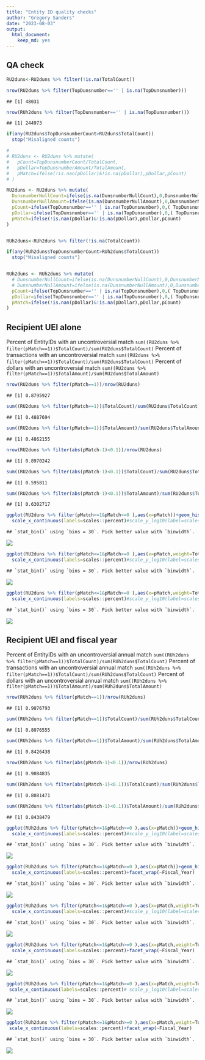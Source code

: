 ```yaml
---
title: "Entity ID quality checks"
author: "Gregory Sanders"
date: "2023-08-03"
output: 
  html_document: 
    keep_md: yes
---
```




## QA check




```r
RU2duns<-RU2duns %>% filter(!is.na(TotalCount))

nrow(RU2duns %>% filter(TopDunsnumber=='' | is.na(TopDunsnumber)))
```

```
## [1] 48031
```

```r
nrow(RUh2duns %>% filter(TopDunsnumber=='' | is.na(TopDunsnumber)))
```

```
## [1] 244973
```

```r
if(any(RU2duns$TopDunsnumberCount>RU2duns$TotalCount))
  stop("Misaligned counts")

# 
# RU2duns <- RU2duns %>% mutate(
#   pCount=TopDunsnumberCount/TotalCount,
#   pDollar=TopDunsnumberAmount/TotalAmount,
#   pMatch=ifelse(!is.nan(pDollar)&!is.na(pDollar),pDollar,pCount)
# )

RU2duns <- RU2duns %>% mutate(
  DunsnumberNullCount=ifelse(is.na(DunsnumberNullCount),0,DunsnumberNullCount),
  DunsnumberNullAmount=ifelse(is.na(DunsnumberNullAmount),0,DunsnumberNullCount),
  pCount=ifelse(TopDunsnumber=='' | is.na(TopDunsnumber),0,( TopDunsnumberCount+DunsnumberNullCount)/TotalCount),
  pDollar=ifelse(TopDunsnumber=='' | is.na(TopDunsnumber),0,( TopDunsnumberAmount+DunsnumberNullAmount)/TotalAmount),
  pMatch=ifelse(!is.nan(pDollar)&!is.na(pDollar),pDollar,pCount)
)


RUh2duns<-RUh2duns %>% filter(!is.na(TotalCount))

if(any(RUh2duns$TopDunsnumberCount>RUh2duns$TotalCount))
  stop("Misaligned counts")


RUh2duns <- RUh2duns %>% mutate(
  # DunsnumberNullCount=ifelse(is.na(DunsnumberNullCount),0,DunsnumberNullCount),
  # DunsnumberNullAmount=ifelse(is.na(DunsnumberNullAmount),0,DunsnumberNullCount),
  pCount=ifelse(TopDunsnumber=='' | is.na(TopDunsnumber),0,( TopDunsnumberCount)/TotalCount),#DunsnumberNullCount
  pDollar=ifelse(TopDunsnumber=='' | is.na(TopDunsnumber),0,( TopDunsnumberAmount)/TotalAmount),#+DunsnumberNullAmount
  pMatch=ifelse(!is.nan(pDollar)&!is.na(pDollar),pDollar,pCount)
)
```

## Recipient UEI alone

Percent of EntityIDs with an uncontroversial match `sum((RU2duns %>% filter(pMatch==1))$TotalCount)/sum(RU2duns$TotalCount)`
Percent of transactions with an uncontroversial match `sum((RU2duns %>% filter(pMatch==1))$TotalCount)/sum(RU2duns$TotalCount)`
Percent of dollars with an uncontroversial match `sum((RU2duns %>% filter(pMatch==1))$TotalAmount)/sum(RU2duns$TotalAmount)`


```r
nrow(RU2duns %>% filter(pMatch==1))/nrow(RU2duns)
```

```
## [1] 0.8795927
```

```r
sum((RU2duns %>% filter(pMatch==1))$TotalCount)/sum(RU2duns$TotalCount)
```

```
## [1] 0.4887694
```

```r
sum((RU2duns %>% filter(pMatch==1))$TotalAmount)/sum(RU2duns$TotalAmount)
```

```
## [1] 0.4862155
```

```r
nrow(RU2duns %>% filter(abs(pMatch-1)<0.1))/nrow(RU2duns)
```

```
## [1] 0.8970242
```

```r
sum((RU2duns %>% filter(abs(pMatch-1)<0.1))$TotalCount)/sum(RU2duns$TotalCount)
```

```
## [1] 0.595811
```

```r
sum((RU2duns %>% filter(abs(pMatch-1)<0.1))$TotalAmount)/sum(RU2duns$TotalAmount)
```

```
## [1] 0.6302717
```

```r
ggplot(RU2duns %>% filter(pMatch<=1&pMatch>=0 ),aes(x=pMatch))+geom_histogram()+coord_cartesian(xlim=c(0,1))+
  scale_x_continuous(labels=scales::percent)#scale_y_log10(label=scales::comma)+
```

```
## `stat_bin()` using `bins = 30`. Pick better value with `binwidth`.
```

![](EntityID_QA_files/figure-html/ru-1.png)<!-- -->

```r
ggplot(RU2duns %>% filter(pMatch<=1&pMatch>=0 ),aes(x=pMatch,weight=TotalCount))+geom_histogram()+coord_cartesian(xlim=c(0,1))+
  scale_x_continuous(labels=scales::percent)#scale_y_log10(label=scales::comma)
```

```
## `stat_bin()` using `bins = 30`. Pick better value with `binwidth`.
```

![](EntityID_QA_files/figure-html/ru-2.png)<!-- -->

```r
ggplot(RU2duns %>% filter(pMatch<=1&pMatch>=0 ),aes(x=pMatch,weight=TotalAmount))+geom_histogram()+coord_cartesian(xlim=c(0,1))+
  scale_x_continuous(labels=scales::percent)#scale_y_log10(label=scales::comma)
```

```
## `stat_bin()` using `bins = 30`. Pick better value with `binwidth`.
```

![](EntityID_QA_files/figure-html/ru-3.png)<!-- -->



## Recipient UEI and fiscal year

Percent of EntityIDs with an uncontroversial annual match `sum((RUh2duns %>% filter(pMatch==1))$TotalCount)/sum(RUh2duns$TotalCount)`
Percent of transactions with an uncontroversial annual match `sum((RUh2duns %>% filter(pMatch==1))$TotalCount)/sum(RUh2duns$TotalCount)`
Percent of dollars with an uncontroversial annual match `sum((RUh2duns %>% filter(pMatch==1))$TotalAmount)/sum(RUh2duns$TotalAmount)`



```r
nrow(RUh2duns %>% filter(pMatch==1))/nrow(RUh2duns)
```

```
## [1] 0.9076793
```

```r
sum((RUh2duns %>% filter(pMatch==1))$TotalCount)/sum(RUh2duns$TotalCount)
```

```
## [1] 0.8076555
```

```r
sum((RUh2duns %>% filter(pMatch==1))$TotalAmount)/sum(RUh2duns$TotalAmount)
```

```
## [1] 0.8426438
```

```r
nrow(RUh2duns %>% filter(abs(pMatch-1)<0.1))/nrow(RUh2duns)
```

```
## [1] 0.9084835
```

```r
sum((RUh2duns %>% filter(abs(pMatch-1)<0.1))$TotalCount)/sum(RUh2duns$TotalCount)
```

```
## [1] 0.8081471
```

```r
sum((RUh2duns %>% filter(abs(pMatch-1)<0.1))$TotalAmount)/sum(RUh2duns$TotalAmount)
```

```
## [1] 0.8438479
```

```r
ggplot(RUh2duns %>% filter(pMatch<=1&pMatch>=0 ),aes(x=pMatch))+geom_histogram()+coord_cartesian(xlim=c(0,1))+
  scale_x_continuous(labels=scales::percent)#scale_y_log10(label=scales::comma)
```

```
## `stat_bin()` using `bins = 30`. Pick better value with `binwidth`.
```

![](EntityID_QA_files/figure-html/ruh-1.png)<!-- -->

```r
ggplot(RUh2duns %>% filter(pMatch<=1&pMatch>=0 ),aes(x=pMatch))+geom_histogram()+coord_cartesian(xlim=c(0,1))+
  scale_x_continuous(labels=scales::percent)+facet_wrap(~Fiscal_Year)
```

```
## `stat_bin()` using `bins = 30`. Pick better value with `binwidth`.
```

![](EntityID_QA_files/figure-html/ruh-2.png)<!-- -->

```r
ggplot(RUh2duns %>% filter(pMatch<=1&pMatch>=0 ),aes(x=pMatch,weight=TotalCount))+geom_histogram()+coord_cartesian(xlim=c(0,1))+
  scale_x_continuous(labels=scales::percent)#scale_y_log10(label=scales::comma)+
```

```
## `stat_bin()` using `bins = 30`. Pick better value with `binwidth`.
```

![](EntityID_QA_files/figure-html/ruh-3.png)<!-- -->

```r
ggplot(RUh2duns %>% filter(pMatch<=1&pMatch>=0 ),aes(x=pMatch,weight=TotalCount))+geom_histogram()+coord_cartesian(xlim=c(0,1))+
  scale_x_continuous(labels=scales::percent)+facet_wrap(~Fiscal_Year)
```

```
## `stat_bin()` using `bins = 30`. Pick better value with `binwidth`.
```

![](EntityID_QA_files/figure-html/ruh-4.png)<!-- -->

```r
ggplot(RUh2duns %>% filter(pMatch<=1&pMatch>=0 ),aes(x=pMatch,weight=TotalAmount))+geom_histogram()+coord_cartesian(xlim=c(0,1))+
 scale_x_continuous(labels=scales::percent)# scale_y_log10(label=scales::comma)+
```

```
## `stat_bin()` using `bins = 30`. Pick better value with `binwidth`.
```

![](EntityID_QA_files/figure-html/ruh-5.png)<!-- -->

```r
ggplot(RUh2duns %>% filter(pMatch<=1&pMatch>=0 ),aes(x=pMatch,weight=TotalAmount))+geom_histogram()+coord_cartesian(xlim=c(0,1))+
 scale_x_continuous(labels=scales::percent)+facet_wrap(~Fiscal_Year)
```

```
## `stat_bin()` using `bins = 30`. Pick better value with `binwidth`.
```

![](EntityID_QA_files/figure-html/ruh-6.png)<!-- -->
